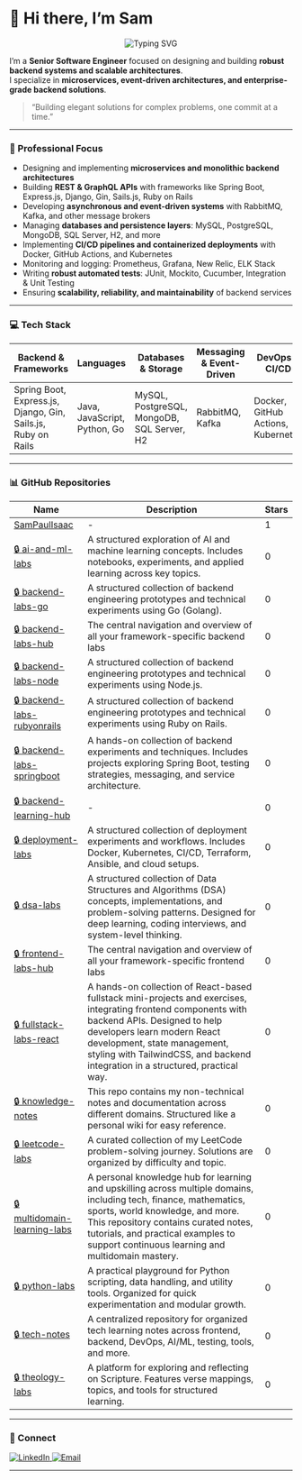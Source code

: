 # 👋 Hi there, I’m Sam

<p align="center">
  <img src="https://readme-typing-svg.herokuapp.com?lines=Hello!+Welcome+to+my+GitHub+profile&font=Fira+Sans&size=23&pause=1000&color=007ACC&width=500&height=40" alt="Typing SVG"/>
</p>

I’m a **Senior Software Engineer** focused on designing and building **robust backend systems and scalable architectures**.  
I specialize in **microservices, event-driven architectures, and enterprise-grade backend solutions**.

> “Building elegant solutions for complex problems, one commit at a time.”

---

### 🔭 Professional Focus
- Designing and implementing **microservices and monolithic backend architectures**  
- Building **REST & GraphQL APIs** with frameworks like Spring Boot, Express.js, Django, Gin, Sails.js, Ruby on Rails  
- Developing **asynchronous and event-driven systems** with RabbitMQ, Kafka, and other message brokers  
- Managing **databases and persistence layers**: MySQL, PostgreSQL, MongoDB, SQL Server, H2, and more  
- Implementing **CI/CD pipelines and containerized deployments** with Docker, GitHub Actions, and Kubernetes  
- Monitoring and logging: Prometheus, Grafana, New Relic, ELK Stack  
- Writing **robust automated tests**: JUnit, Mockito, Cucumber, Integration & Unit Testing  
- Ensuring **scalability, reliability, and maintainability** of backend services  

---

### 💻 Tech Stack

| Backend & Frameworks | Languages | Databases & Storage | Messaging & Event-Driven | DevOps & CI/CD | Monitoring & Logging | Testing & QA |
|--------------------|----------|------------------|-------------------------|----------------|-------------------|-------------|
| Spring Boot, Express.js, Django, Gin, Sails.js, Ruby on Rails | Java, JavaScript, Python, Go | MySQL, PostgreSQL, MongoDB, SQL Server, H2 | RabbitMQ, Kafka | Docker, GitHub Actions, Kubernetes | Prometheus, Grafana, ELK Stack | JUnit, Mockito, Cucumber |

---

### 📊 GitHub Repositories

<!-- START REPO TABLE -->
| Name | Description | Stars |
|------|-------------|-------|
| [SamPaulIsaac](https://github.com/SamPaulIsaac/SamPaulIsaac) | - | 1 |
| [🔒 ai-and-ml-labs](https://github.com/SamPaulIsaac/ai-and-ml-labs) | A structured exploration of AI and machine learning concepts. Includes notebooks, experiments, and applied learning across key topics. | 0 |
| [🔒 backend-labs-go](https://github.com/SamPaulIsaac/backend-labs-go) |   A structured collection of backend engineering prototypes and technical experiments using Go (Golang). | 0 |
| [🔒 backend-labs-hub](https://github.com/SamPaulIsaac/backend-labs-hub) | The central navigation and overview of all your framework-specific backend labs | 0 |
| [🔒 backend-labs-node](https://github.com/SamPaulIsaac/backend-labs-node) | A structured collection of backend engineering prototypes and technical experiments using Node.js. | 0 |
| [🔒 backend-labs-rubyonrails](https://github.com/SamPaulIsaac/backend-labs-rubyonrails) |   A structured collection of backend engineering prototypes and technical experiments using Ruby on Rails. | 0 |
| [🔒 backend-labs-springboot](https://github.com/SamPaulIsaac/backend-labs-springboot) | A hands-on collection of backend experiments and techniques. Includes projects exploring Spring Boot, testing strategies, messaging, and service architecture. | 0 |
| [🔒 backend-learning-hub](https://github.com/SamPaulIsaac/backend-learning-hub) | - | 0 |
| [🔒 deployment-labs](https://github.com/SamPaulIsaac/deployment-labs) | A structured collection of deployment experiments and workflows. Includes Docker, Kubernetes, CI/CD, Terraform, Ansible, and cloud setups. | 0 |
| [🔒 dsa-labs](https://github.com/SamPaulIsaac/dsa-labs) | A structured collection of Data Structures and Algorithms (DSA) concepts, implementations, and problem-solving patterns. Designed for deep learning, coding interviews, and system-level thinking. | 0 |
| [🔒 frontend-labs-hub](https://github.com/SamPaulIsaac/frontend-labs-hub) | The central navigation and overview of all your framework-specific frontend labs | 0 |
| [🔒 fullstack-labs-react](https://github.com/SamPaulIsaac/fullstack-labs-react) | A hands-on collection of React-based fullstack mini-projects and exercises, integrating frontend components with backend APIs. Designed to help developers learn modern React development, state management, styling with TailwindCSS, and backend integration in a structured, practical way. | 0 |
| [🔒 knowledge-notes](https://github.com/SamPaulIsaac/knowledge-notes) | This repo contains my non-technical notes and documentation across different domains.   Structured like a personal wiki for easy reference. | 0 |
| [🔒 leetcode-labs](https://github.com/SamPaulIsaac/leetcode-labs) | A curated collection of my LeetCode problem-solving journey. Solutions are organized by difficulty and topic. | 0 |
| [🔒 multidomain-learning-labs](https://github.com/SamPaulIsaac/multidomain-learning-labs) | A personal knowledge hub for learning and upskilling across multiple domains, including tech, finance, mathematics, sports, world knowledge, and more. This repository contains curated notes, tutorials, and practical examples to support continuous learning and multidomain mastery. | 0 |
| [🔒 python-labs](https://github.com/SamPaulIsaac/python-labs) | A practical playground for Python scripting, data handling, and utility tools. Organized for quick experimentation and modular growth. | 0 |
| [🔒 tech-notes](https://github.com/SamPaulIsaac/tech-notes) | A centralized repository for organized tech learning notes across frontend, backend, DevOps, AI/ML, testing, tools, and more. | 0 |
| [🔒 theology-labs](https://github.com/SamPaulIsaac/theology-labs) | A platform for exploring and reflecting on Scripture. Features verse mappings, topics, and tools for structured learning. | 0 |
<!-- END REPO TABLE -->

---

### 📌 Connect

<p>
  <a href="https://www.linkedin.com/in/sampaulisaac/">
    <img src="https://img.shields.io/badge/LinkedIn-007ACC?style=for-the-badge&logo=linkedin&logoColor=white&animation=shine" alt="LinkedIn" />
  </a>
  <a href="mailto:sampaulisaac.career@outlook.com">
    <img src="https://img.shields.io/badge/Email-D14836?style=for-the-badge&logo=gmail&logoColor=white&animation=shine" alt="Email" />
  </a>
</p>

---
